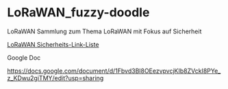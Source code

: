 # LoRaWAN_fuzzy-doodle
LoRaWAN Sammlung zum Thema LoRaWAN mit Fokus auf Sicherheit

[LoRaWAN Sicherheits-Link-Liste](/LinkList_Sicherheit)

Google Doc

https://docs.google.com/document/d/1Fbvd3Bl8OEezvpvcjKIb8ZVckI8PYe_z_KDwu2giTMY/edit?usp=sharing
